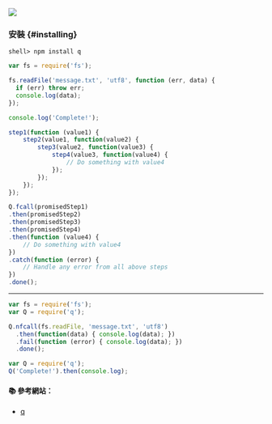 ![](http://kriskowal.github.io/q/q.png)

### 安裝 {#installing}

```console
shell> npm install q
```

```js
var fs = require('fs');

fs.readFile('message.txt', 'utf8', function (err, data) {
  if (err) throw err;
  console.log(data);
});

console.log('Complete!');
```

```js
step1(function (value1) {
    step2(value1, function(value2) {
        step3(value2, function(value3) {
            step4(value3, function(value4) {
                // Do something with value4 
            });
        });
    });
});
```

```js
Q.fcall(promisedStep1)
.then(promisedStep2)
.then(promisedStep3)
.then(promisedStep4)
.then(function (value4) {
    // Do something with value4 
})
.catch(function (error) {
    // Handle any error from all above steps 
})
.done();
```

---
```js
var fs = require('fs');
var Q = require('q');

Q.nfcall(fs.readFile, 'message.txt', 'utf8')
  .then(function(data) { console.log(data); })
  .fail(function (error) { console.log(data); })
  .done();
```

```js
var Q = require('q');
Q('Complete!').then(console.log);
```

#### :books: 參考網站：
- [q](https://www.npmjs.com/package/q)
